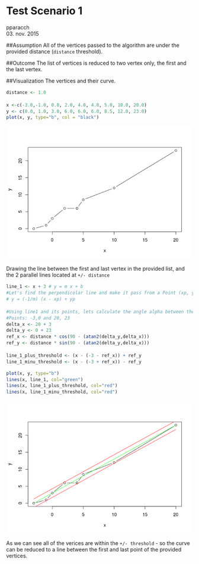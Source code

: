 # Test Scenario 1
pparacch  
03. nov. 2015  

##Assumption
All of the vertices passed to the algorithm are under the provided distance (`distance` threshold).

##Outcome
The list of vertices is reduced to two vertex only, the first and the last vertex.

##Visualization
The vertices and their curve. 

```r
distance <- 1.0

x <-c(-3.0,-1.0, 0.0, 2.0, 4.0, 4.0, 5.0, 10.0, 20.0)
y <- c(0.0, 1.0, 3.0, 6.0, 6.0, 6.0, 8.5, 12.0, 23.0)
plot(x, y, type="b", col = "black")
```

![](TestScenario1_files/figure-html/dataSetup-1.png) 


Drawing the line between the first and last vertex in the provided list, and the 2 parallel lines located at `+/- distance`

```r
line_1 <- x + 3 # y = m x + b
#Let's find the perpendicolar line and make it pass from a Point (xp, yp) in line1
# y = (-1/m) (x - xp) + yp

#Using line1 and its points, lets calculate the angle alpha between the line1 and x-axis
#Points: -3,0 and 20, 23
delta_x <- 20 + 3
delta_y <- 0 + 23
ref_x <- distance * cos(90 - (atan2(delta_y,delta_x)))
ref_y <- distance * sin(90 - (atan2(delta_y,delta_x)))

line_1_plus_threshold <- (x - (-3 - ref_x)) + ref_y
line_1_minu_threshold <- (x - (-3 + ref_x)) - ref_y
```



```r
plot(x, y, type="b")
lines(x, line_1, col="green")
lines(x, line_1_plus_threshold, col="red")
lines(x, line_1_minu_threshold, col="red")
```

![](TestScenario1_files/figure-html/firstRound-1.png) 

As we can see all of the verices are within the `+/- threshold` - so the curve can be reduced to a line between the first and last point of the provided vertices.
